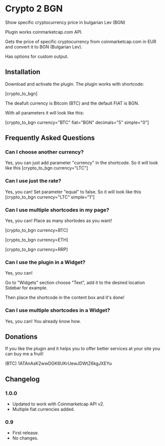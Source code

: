 # Crypto 2 BGN

Show specific cryptocurrency price in bulgarian Lev (BGN)

Plugin works coinmarketcap.com API.

Gets the price of specific cryptocurrency from coinmarketcap.com in EUR and convert it to BGN (Bulgarian Lev).

Has options for custom output.

## Installation

Download and activate the plugin. The plugin works with shortcode:

[crypto_to_bgn]

The deafult currency is Bitcoin (BTC) and the default FIAT is BGN.

With all parameters it will look like this:

[crypto_to_bgn currency="BTC" fiat="BGN" decimals="5" simple="0"]

## Frequently Asked Questions

### Can I choose another currency?

Yes, you can just add parameter "currency" in the shortcode. So it will look like this [crypto_to_bgn currency="LTC"]

### Can I use just the rate?

Yes, you can! Set parameter "equal" to false. So it will look like this [crypto_to_bgn currency="LTC" simple="1"]

### Can I use multiple shortcodes in my page?

Yes, you can! Place as many shortodes as you want!

[crypto_to_bgn currency=BTC]

[crypto_to_bgn currency=ETH]

[crypto_to_bgn currency=RRP]

### Can I use the plugin in a Widget?

Yes, you can!

Go to "Widgets" section choose "Text", add it to the desired location Sidebar for example.

Then place the shortcode in the content box and it's done!

### Can I use multiple shortcodes in a Widget?

Yes, you can! You already know how.

## Donations

If you like the plugin and it helps you to offer better services at your site you can buy me a fruit!

(BTC) 1ATAnAsK2wwDGK6UKrUewJDWtZ6kgJXEYu

## Changelog

### 1.0.0
* Updated to work with Coinmarketcap API v2.
* Multiple fiat currencies added.

### 0.9
* First release.
* No changes.

